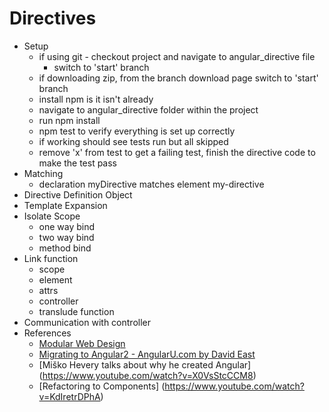 # Directives
* Setup
  - if using git - checkout project and navigate to angular_directive file
    - switch to 'start' branch
  - if downloading zip, from the branch download page switch to 'start' branch
  - install npm is it isn't already
  - navigate to angular_directive folder within the project
  - run npm install
  - npm test to verify everything is set up correctly
  - if working should see tests run but all skipped
  - remove 'x' from test to get a failing test, finish the directive code to make the test pass
* Matching
  - declaration myDirective matches element my-directive
* Directive Definition Object
* Template Expansion
* Isolate Scope
  - one way bind
  - two way bind
  - method bind
* Link function
  - scope
  - element
  - attrs
  - controller
  - translude function
* Communication with controller
* References
  * [Modular Web Design](http://www.amazon.com/Modular-Web-Design-Components-Documentation/dp/0321601351)
  * [Migrating to Angular2 - AngularU.com by David East](https://www.youtube.com/watch?v=KWz7IAm35UM)
  * [Miško Hevery talks about why he created Angular] (https://www.youtube.com/watch?v=X0VsStcCCM8)
  * [Refactoring to Components] (https://www.youtube.com/watch?v=KdIretrDPhA)
